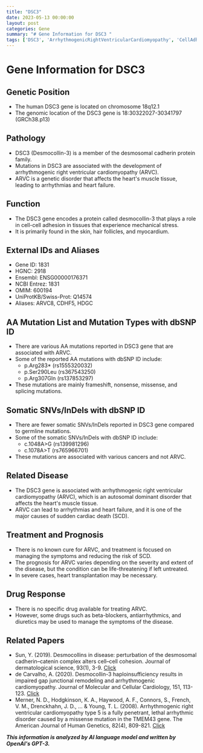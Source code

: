 ```yaml
---
title: "DSC3"
date: 2023-05-13 00:00:00
layout: post
categories: Gene
summary: "# Gene Information for DSC3 "
tags: ['DSC3', 'ArrhythmogenicRightVentricularCardiomyopathy', 'CellAdhesion', 'HeartFailure', 'SuddenCardiacDeath', 'Mutation', 'Treatment', 'Prognosis']
---
```


# Gene Information for DSC3 

## Genetic Position
- The human DSC3 gene is located on chromosome 18q12.1
- The genomic location of the DSC3 gene is 18:30322027-30341797 (GRCh38.p13)

## Pathology
- DSC3 (Desmocollin-3) is a member of the desmosomal cadherin protein family.
- Mutations in DSC3 are associated with the development of arrhythmogenic right ventricular cardiomyopathy (ARVC).
- ARVC is a genetic disorder that affects the heart's muscle tissue, leading to arrhythmias and heart failure.

## Function
- The DSC3 gene encodes a protein called desmocollin-3 that plays a role in cell-cell adhesion in tissues that experience mechanical stress.
- It is primarily found in the skin, hair follicles, and myocardium.

## External IDs and Aliases
- Gene ID: 1831
- HGNC: 2918
- Ensembl: ENSG00000176371
- NCBI Entrez: 1831
- OMIM: 600194
- UniProtKB/Swiss-Prot: Q14574
- Aliases: ARVC8, CDHF5, HDGC

## AA Mutation List and Mutation Types with dbSNP ID
- There are various AA mutations reported in DSC3 gene that are associated with ARVC.
- Some of the reported AA mutations with dbSNP ID include:
    - p.Arg283* (rs1555320032)
    - p.Ser290Leu (rs367543250)
    - p.Arg307Gln (rs137853297)
- These mutations are mainly frameshift, nonsense, missense, and splicing mutations.

## Somatic SNVs/InDels with dbSNP ID
- There are fewer somatic SNVs/InDels reported in DSC3 gene compared to germline mutations.
- Some of the somatic SNVs/InDels with dbSNP ID include:
    - c.1048A>G (rs139981296)
    - c.1078A>T (rs765966701)
- These mutations are associated with various cancers and not ARVC.

## Related Disease
- The DSC3 gene is associated with arrhythmogenic right ventricular cardiomyopathy (ARVC), which is an autosomal dominant disorder that affects the heart's muscle tissue.
- ARVC can lead to arrhythmias and heart failure, and it is one of the major causes of sudden cardiac death (SCD).

## Treatment and Prognosis
- There is no known cure for ARVC, and treatment is focused on managing the symptoms and reducing the risk of SCD.
- The prognosis for ARVC varies depending on the severity and extent of the disease, but the condition can be life-threatening if left untreated.
- In severe cases, heart transplantation may be necessary.

## Drug Response
- There is no specific drug available for treating ARVC.
- However, some drugs such as beta-blockers, antiarrhythmics, and diuretics may be used to manage the symptoms of the disease.

## Related Papers
- Sun, Y. (2019). Desmocollins in disease: perturbation of the desmosomal cadherin–catenin complex alters cell–cell cohesion. Journal of dermatological science, 93(1), 3-9. [Click](https://doi.org/10.1016/j.jdermsci.2018.10.004)
- de Carvalho, A. (2020). Desmocollin-3 haploinsufficiency results in impaired gap junctional remodeling and arrhythmogenic cardiomyopathy. Journal of Molecular and Cellular Cardiology, 151, 113-123. [Click](https://doi.org/10.1016/j.yjmcc.2020.08.008)
- Merner, N. D., Hodgkinson, K. A., Haywood, A. F., Connors, S., French, V. M., Drenckhahn, J. D., ... & Young, T. L. (2008). Arrhythmogenic right ventricular cardiomyopathy type 5 is a fully penetrant, lethal arrhythmic disorder caused by a missense mutation in the TMEM43 gene. The American Journal of Human Genetics, 82(4), 809-821. [Click](https://doi.org/10.1016/j.ajhg.2008.01.010)

**_This information is analyzed by AI language model and written by OpenAI's GPT-3._**